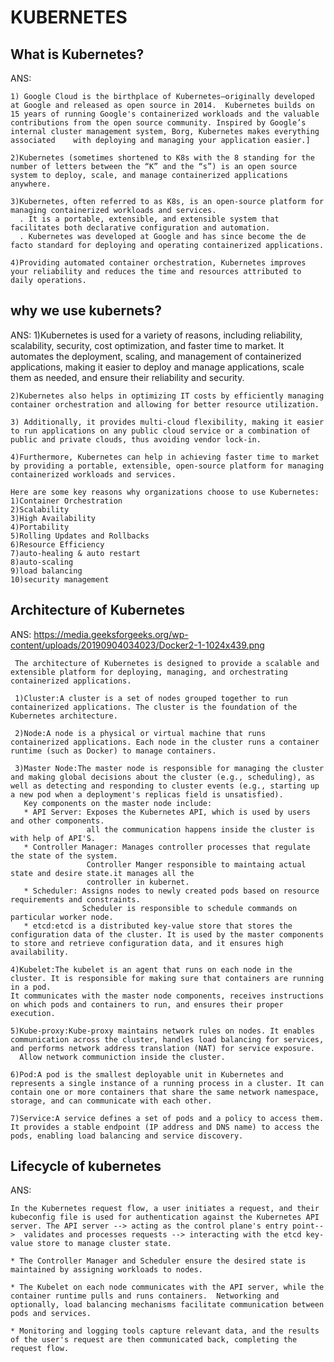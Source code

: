 # KUBERNETES

## What is Kubernetes?
ANS: 
   
    1) Google Cloud is the birthplace of Kubernetes—originally developed at Google and released as open source in 2014.  Kubernetes builds on 15 years of running Google's containerized workloads and the valuable contributions from the open source community. Inspired by Google’s internal cluster management system, Borg, Kubernetes makes everything associated    with deploying and managing your application easier.]

    2)Kubernetes (sometimes shortened to K8s with the 8 standing for the number of letters between the “K” and the “s”) is an open source system to deploy, scale, and manage containerized applications anywhere.

    3)Kubernetes, often referred to as K8s, is an open-source platform for managing containerized workloads and services.
      . It is a portable, extensible, and extensible system that facilitates both declarative configuration and automation.
      . Kubernetes was developed at Google and has since become the de facto standard for deploying and operating containerized applications.
      
    4)Providing automated container orchestration, Kubernetes improves your reliability and reduces the time and resources attributed to daily operations.


## why we use kubernets?
ANS: 
    1)Kubernetes is used for a variety of reasons, including reliability, scalability, security, cost optimization, and  faster time to market. It automates the deployment, scaling, and management of containerized applications, making it easier to deploy and manage applications, scale them as needed, and ensure their reliability and security.

    2)Kubernetes also helps in optimizing IT costs by efficiently managing container orchestration and allowing for better resource utilization.

    3) Additionally, it provides multi-cloud flexibility, making it easier to run applications on any public cloud service or a combination of public and private clouds, thus avoiding vendor lock-in.

    4)Furthermore, Kubernetes can help in achieving faster time to market by providing a portable, extensible, open-source platform for managing containerized workloads and services.

    Here are some key reasons why organizations choose to use Kubernetes:
    1)Container Orchestration
    2)Scalability
    3)High Availability
    4)Portability
    5)Rolling Updates and Rollbacks
    6)Resource Efficiency
    7)auto-healing & auto restart
    8)auto-scaling
    9)load balancing
    10)security management

## Architecture of Kubernetes
ANS: https://media.geeksforgeeks.org/wp-content/uploads/20190904034023/Docker2-1-1024x439.png

     The architecture of Kubernetes is designed to provide a scalable and extensible platform for deploying, managing, and orchestrating containerized applications.

     1)Cluster:A cluster is a set of nodes grouped together to run containerized applications. The cluster is the foundation of the Kubernetes architecture.

     2)Node:A node is a physical or virtual machine that runs containerized applications. Each node in the cluster runs a container runtime (such as Docker) to manage containers.

     3)Master Node:The master node is responsible for managing the cluster and making global decisions about the cluster (e.g., scheduling), as well as detecting and responding to cluster events (e.g., starting up a new pod when a deployment's replicas field is unsatisfied).
       Key components on the master node include:
       * API Server: Exposes the Kubernetes API, which is used by users and other components.
                     all the communication happens inside the cluster is with help of API'S.
       * Controller Manager: Manages controller processes that regulate the state of the system.
                     Controller Manger responsible to maintaing actual state and desire state.it manages all the 
                     controller in kubernet.
       * Scheduler: Assigns nodes to newly created pods based on resource requirements and constraints.
                    Scheduler is responsible to schedule commands on particular worker node.
       * etcd:etcd is a distributed key-value store that stores the configuration data of the cluster. It is used by the master components to store and retrieve configuration data, and it ensures high availability.

    4)Kubelet:The kubelet is an agent that runs on each node in the cluster. It is responsible for making sure that containers are running in a pod.
    It communicates with the master node components, receives instructions on which pods and containers to run, and ensures their proper execution.

    5)Kube-proxy:Kube-proxy maintains network rules on nodes. It enables communication across the cluster, handles load balancing for services, and performs network address translation (NAT) for service exposure.
      Allow network communiction inside the cluster. 

    6)Pod:A pod is the smallest deployable unit in Kubernetes and represents a single instance of a running process in a cluster. It can contain one or more containers that share the same network namespace, storage, and can communicate with each other.

    7)Service:A service defines a set of pods and a policy to access them. It provides a stable endpoint (IP address and DNS name) to access the pods, enabling load balancing and service discovery.

## Lifecycle of kubernetes
ANS: 

    In the Kubernetes request flow, a user initiates a request, and their kubeconfig file is used for authentication against the Kubernetes API server. The API server --> acting as the control plane's entry point-->  validates and processes requests --> interacting with the etcd key-value store to manage cluster state.

    * The Controller Manager and Scheduler ensure the desired state is maintained by assigning workloads to nodes.
 
    * The Kubelet on each node communicates with the API server, while the container runtime pulls and runs containers.  Networking and optionally, load balancing mechanisms facilitate communication between pods and services. 

    * Monitoring and logging tools capture relevant data, and the results of the user's request are then communicated back, completing the request flow.


